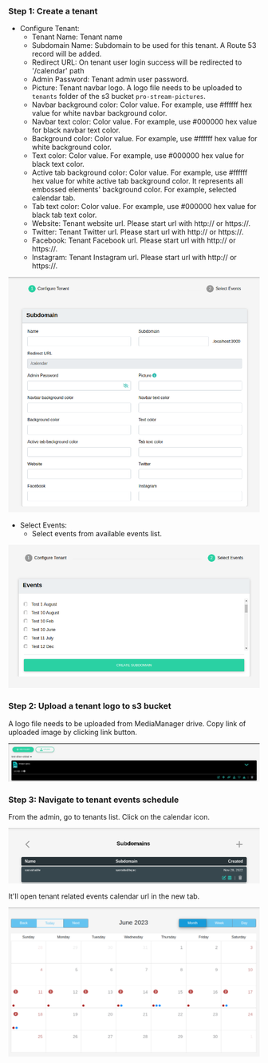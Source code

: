 ### Step 1: Create a tenant

- Configure Tenant: 
    - Tenant Name: Tenant name
    - Subdomain Name: Subdomain to be used for this tenant. A Route 53 record will be added.
    - Redirect URL: On tenant user login success will be redirected to '/calendar' path
    - Admin Password: Tenant admin user password.
    - Picture: Tenant navbar logo. A logo file needs to be uploaded to `tenants` folder of the s3 bucket `pro-stream-pictures`.
    - Navbar background color: Color value. For example, use #ffffff hex value for white navbar background color.
    - Navbar text color: Color value. For example, use #000000 hex value for black navbar text color.
    - Background color: Color value. For example, use #ffffff hex value for white background color.
    - Text color: Color value. For example, use #000000 hex value for black text color.
    - Active tab background color: Color value. For example, use #ffffff hex value for white active tab background color. It represents all embossed elements' background color. For example, selected calendar tab.
    - Tab text color: Color value. For example, use #000000 hex value for black tab text color.
    - Website: Tenant website url. Please start url with http:// or https://.
    - Twitter: Tenant Twitter url. Please start url with http:// or https://.
    - Facebook: Tenant Facebook url. Please start url with http:// or https://.
    - Instagram: Tenant Instagram url. Please start url with http:// or https://.

![Configure Tenant](./images/1.1.configure-tenant.jpg)

- Select Events:
  - Select events from available events list.

![Select Events](./images/1.2.select-events.jpg)

### Step 2: Upload a tenant logo to s3 bucket

A logo file needs to be uploaded from MediaManager drive. Copy link of uploaded image by clicking link button.

![Upload tenant logo](./images/2.upload-logo.jpg)

### Step 3: Navigate to tenant events schedule

From the admin, go to tenants list. Click on the calendar icon.

![Show tenant schedule](./images/3.click-calendar-icon.jpg)

It'll open tenant related events  calendar url in the new tab.

![Tenant events calendar](./images/event-calendar.jpg)
